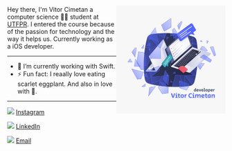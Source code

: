 

<img width="50%" align="right" src="https://github.com/vitorcime/vitorcime/blob/main/capa.jpeg" />
Hey there, I'm Vitor Cimetan a computer science 🧑‍💻 student at <a href="http://www.utfpr.edu.br/">UTFPR</a>.
I entered the course because of the passion for technology and the way it helps us. Currently working as a iOS developer.

<hr class="dashed">

- 🔭 I’m currently working with Swift.
- ⚡ Fun fact: I reaally love eating scarlet eggplant. And also in love with 🐶.

<hr class="dashed">

<!-- <img width="400px" align="left" src="https://github-readme-stats.vercel.app/api/top-langs/?username=vitorcime&hide=html&layout=compact&theme=buefy" /> -->


<a href="https://www.instagram.com/vitorcime/"><img src="https://github.com/leticiadasilva/leticiadasilva/blob/main/images/instagram.png" width="16"></img></a> [Instagram](https://www.instagram.com/vitorcime) 

<a href="https://www.linkedin.com/in/vitor-cimetan-231017170/"><img src="https://github.com/leticiadasilva/leticiadasilva/blob/main/images/linkedin.png" width="16"></img></a> [LinkedIn](https://www.linkedin.com/in/vitor-cimetan-231017170/)  

<a href="mailto:vitaocimetan@gmail.com"><img src="https://github.com/leticiadasilva/leticiadasilva/blob/main/images/email.png" width="16"></img></a> [Email](mailto:mailto:vitaocimetan@gmail.com) 

 
<!--
**vitorcime/vitorcime** is a ✨ _special_ ✨ repository because its `README.md` (this file) appears on your GitHub profile.

Here are some ideas to get you started:

- 🔭 I’m currently working on ...
- 🌱 I’m currently learning ...
- 👯 I’m looking to collaborate on ...
- 🤔 I’m looking for help with ...
- 💬 Ask me about ...
- 📫 How to reach me: ...
- 😄 Pronouns: ...
- ⚡ Fun fact: ...
-->
